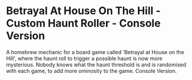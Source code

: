 # Betrayal At House On The Hill - Custom Haunt Roller - Console Version
 A homebrew mechanic for a board game called 'Betrayal at House on the Hill', where the haunt roll to trigger a possible haunt is now more mysterious. Nobody knows what the haunt threshold is and is randomised with each game, to add more ominosity to the game. Console Version.
